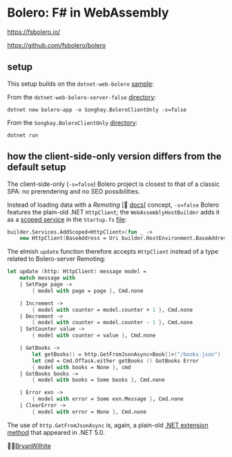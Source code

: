 # Bolero: F# in WebAssembly

<https://fsbolero.io/>

<https://github.com/fsbolero/bolero>

## setup

This setup builds on the `dotnet-web-bolero` [sample](https://github.com/BryanWilhite/dotnet-core/tree/master/dotnet-web-bolero):

From the `dotnet-web-bolero-server-false` [directory](../dotnet-web-bolero-server-false):

```shell
dotnet new bolero-app -o Songhay.BoleroClientOnly -s=false
```

From the `Songhay.BoleroClientOnly` [directory](./Songhay.BoleroClientOnly):

```shell
dotnet run
```

## how the client-side-only version differs from the default setup

The client-side-only (`-s=false`) Bolero project is closest to that of a classic SPA: no prerendering and no SEO possibilities.

Instead of loading data with a _Remoting_ [📖 [docs](https://fsbolero.io/docs/Remoting)] concept, `-s=false` Bolero features the plain-old .NET `HttpClient`; the `WebAssemblyHostBuilder` adds it as a [scoped service](https://docs.microsoft.com/en-us/aspnet/core/fundamentals/dependency-injection?view=aspnetcore-6.0#overview-of-dependency-injection) in the `Startup.fs` [file](./Songhay.BoleroClientOnly/src/Songhay.BoleroClientOnly.Client/Startup.fs):

```fsharp
builder.Services.AddScoped<HttpClient>(fun _ ->
    new HttpClient(BaseAddress = Uri builder.HostEnvironment.BaseAddress)) |> ignore
```

The elmish `update` function therefore accepts `HttpClient` instead of a type related to Bolero-server Remoting:

```fsharp
let update (http: HttpClient) message model =
    match message with
    | SetPage page ->
        { model with page = page }, Cmd.none

    | Increment ->
        { model with counter = model.counter + 1 }, Cmd.none
    | Decrement ->
        { model with counter = model.counter - 1 }, Cmd.none
    | SetCounter value ->
        { model with counter = value }, Cmd.none

    | GetBooks ->
        let getBooks() = http.GetFromJsonAsync<Book[]>("/books.json")
        let cmd = Cmd.OfTask.either getBooks () GotBooks Error
        { model with books = None }, cmd
    | GotBooks books ->
        { model with books = Some books }, Cmd.none

    | Error exn ->
        { model with error = Some exn.Message }, Cmd.none
    | ClearError ->
        { model with error = None }, Cmd.none
```

The use of `http.GetFromJsonAsync` is, again, a plain-old [.NET extension method](https://docs.microsoft.com/en-us/dotnet/api/system.net.http.json.httpclientjsonextensions.getfromjsonasync?view=net-6.0) that appeared in .NET 5.0.

🐙🐱[BryanWilhite](https://github.com/BryanWilhite)
